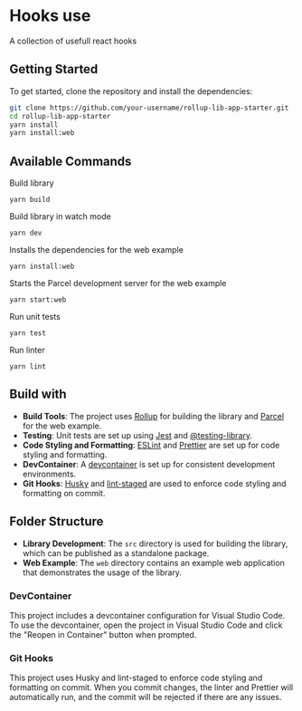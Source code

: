 # Hooks use

A collection of usefull react hooks

## Getting Started

To get started, clone the repository and install the dependencies:

```bash
git clone https://github.com/your-username/rollup-lib-app-starter.git
cd rollup-lib-app-starter
yarn install
yarn install:web
```

## Available Commands

Build library 
```
yarn build
```

Build library in watch mode
```
yarn dev
```

Installs the dependencies for the web example
```
yarn install:web
```

Starts the Parcel development server for the web example
```
yarn start:web
```

Run unit tests
```
yarn test
```

Run linter
```
yarn lint
```

## Build with

- **Build Tools**: The project uses [Rollup](https://rollupjs.org/) for building the library and [Parcel](https://parceljs.org/) for the web example.
- **Testing**: Unit tests are set up using [Jest](https://jestjs.io/) and [@testing-library](https://testing-library.com/).
- **Code Styling and Formatting**: [ESLint](https://eslint.org/) and [Prettier](https://prettier.io/) are set up for code styling and formatting.
- **DevContainer**: A [devcontainer](https://code.visualstudio.com/docs/remote/containers) is set up for consistent development environments.
- **Git Hooks**: [Husky](https://typicode.github.io/husky/) and [lint-staged](https://github.com/okonet/lint-staged) are used to enforce code styling and formatting on commit.

## Folder Structure

- **Library Development**: The `src` directory is used for building the library, which can be published as a standalone package.
- **Web Example**: The `web` directory contains an example web application that demonstrates the usage of the library.

### DevContainer

This project includes a devcontainer configuration for Visual Studio Code. To use the devcontainer, open the project in Visual Studio Code and click the "Reopen in Container" button when prompted.

### Git Hooks

This project uses Husky and lint-staged to enforce code styling and formatting on commit. When you commit changes, the linter and Prettier will automatically run, and the commit will be rejected if there are any issues.

